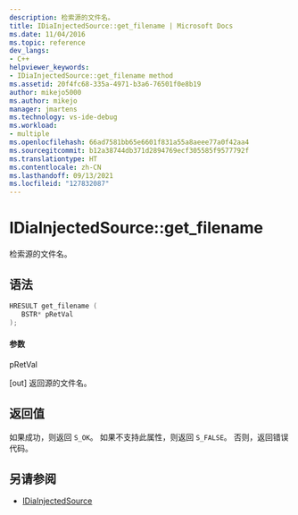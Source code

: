 ```yaml
---
description: 检索源的文件名。
title: IDiaInjectedSource::get_filename | Microsoft Docs
ms.date: 11/04/2016
ms.topic: reference
dev_langs:
- C++
helpviewer_keywords:
- IDiaInjectedSource::get_filename method
ms.assetid: 20f4fc68-335a-4971-b3a6-76501f0e8b19
author: mikejo5000
ms.author: mikejo
manager: jmartens
ms.technology: vs-ide-debug
ms.workload:
- multiple
ms.openlocfilehash: 66ad7581bb65e6601f831a55a8aeee77a0f42aa4
ms.sourcegitcommit: b12a38744db371d2894769ecf305585f9577792f
ms.translationtype: HT
ms.contentlocale: zh-CN
ms.lasthandoff: 09/13/2021
ms.locfileid: "127832087"
---
```

# <a name="idiainjectedsourceget_filename"></a>IDiaInjectedSource::get_filename
检索源的文件名。

## <a name="syntax"></a>语法

```C++
HRESULT get_filename ( 
   BSTR* pRetVal
);
```

#### <a name="parameters"></a>参数
 pRetVal

[out] 返回源的文件名。

## <a name="return-value"></a>返回值
 如果成功，则返回 `S_OK`。 如果不支持此属性，则返回 `S_FALSE`。 否则，返回错误代码。

## <a name="see-also"></a>另请参阅
- [IDiaInjectedSource](../../debugger/debug-interface-access/idiainjectedsource.md)
